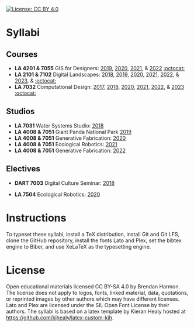 [![License: CC BY 4.0](https://img.shields.io/badge/License-CC%20BY%204.0-lightgrey.svg)](https://creativecommons.org/licenses/by/4.0/)

# Syllabi

## Courses

* **LA 4201 & 7055** GIS for Designers:
[2019](gis-for-designers-syllabus-2019.pdf?raw=true),
[2020](gis-for-designers-syllabus-2020.pdf?raw=true),
[2021](gis-for-designers-syllabus-2021.pdf?raw=true), &
[2022](gis-for-designers-syllabus-2022.pdf?raw=true)
[:octocat:](https://baharmon.github.io/gis-for-designers)
* **LA 2101 & 7102** Digital Landscapes:
[2018](digital-landscapes-syllabus-2018.pdf?raw=true),
[2019](digital-landscapes-syllabus-2019.pdf?raw=true),
[2020](digital-landscapes-syllabus-2020.pdf?raw=true),
[2021](digital-landscapes-syllabus-2021.pdf?raw=true),
[2022](digital-landscapes-syllabus-2022.pdf?raw=true), &
[2023](digital-landscapes-syllabus-2023.pdf?raw=true), &
[:octocat:](https://baharmon.github.io/digital-landscapes)
* **LA 7032** Computational Design:
[2017](generative-landscapes-syllabus-2017.pdf?raw=true),
[2018](generative-landscapes-syllabus-2018.pdf?raw=true),
[2020](generative-landscapes-syllabus-2020.pdf?raw=true),
[2021](generative-landscapes-syllabus-2021.pdf?raw=true),
[2022](generative-landscapes-syllabus-2022.pdf?raw=true), &
[2023](computational-design-syllabus-2023.pdf?raw=true)
[:octocat:](https://baharmon.github.io/generative-landscapes)

## Studios

* **LA 7031** Water Systems Studio:
[2018](water-systems-syllabus-2018.pdf?raw=true)
* **LA 4008 & 7051** Giant Panda National Park
[2019](giant-panda-national-park-syllabus-2019.pdf?raw=true)
* **LA 4008 & 7051** Generative Fabrication:
[2020](generative-fabrication-syllabus-2020.pdf?raw=true)
* **LA 4008 & 7051** Ecological Robotics:
[2021](ecological-robotics-syllabus-2021.pdf?raw=true)
* **LA 4008 & 7051** Generative Fabrication:
[2022](generative-fabrication-syllabus-2022.pdf?raw=true)

## Electives

* **DART 7003** Digital Culture Seminar:
[2018](digital-culture-syllabus-2018.pdf?raw=true)
<!--[:octocat:](https://github.com/baharmon/digital-culture-seminar)-->
* **LA 7504** Ecological Robotics:
[2020](ecological-robotics-syllabus-2020.pdf?raw=true)

# Instructions
To typeset these syllabi,
install a TeX distribution,
install Git and Git LFS,
clone the GitHub repository,
install the fonts Lato and Plex,
set the bibtex engine to Biber,
and use XeLaTeX as the typesetting engine.

# License
Open educational materials licensed CC BY-SA 4.0 by Brendan Harmon.
The license does not apply to logos, fonts, linked material, data, quotations,
or reprinted images by other authors which may have different licenses.
Lato and Plex are licensed under the SIL Open Font License by their authors.
The syllabi is based on a latex template by Kieran Healy hosted at
https://github.com/kjhealy/latex-custom-kjh.
